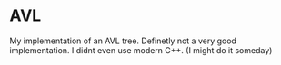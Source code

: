 # AVL

My implementation of an AVL tree.
Definetly not a very good implementation.
I didnt even use modern C++. (I might do it someday)
